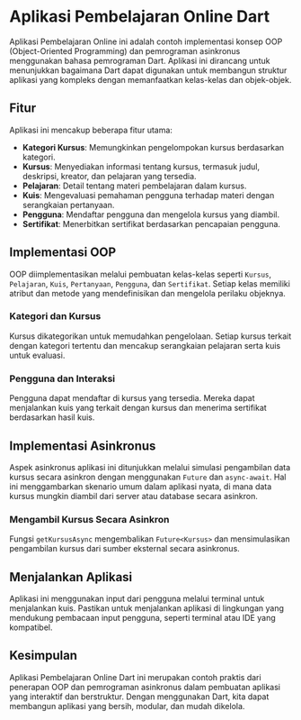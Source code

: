 # Aplikasi Pembelajaran Online Dart

Aplikasi Pembelajaran Online ini adalah contoh implementasi konsep OOP (Object-Oriented Programming) dan pemrograman asinkronus menggunakan bahasa pemrograman Dart. Aplikasi ini dirancang untuk menunjukkan bagaimana Dart dapat digunakan untuk membangun struktur aplikasi yang kompleks dengan memanfaatkan kelas-kelas dan objek-objek.

## Fitur

Aplikasi ini mencakup beberapa fitur utama:

- **Kategori Kursus**: Memungkinkan pengelompokan kursus berdasarkan kategori.
- **Kursus**: Menyediakan informasi tentang kursus, termasuk judul, deskripsi, kreator, dan pelajaran yang tersedia.
- **Pelajaran**: Detail tentang materi pembelajaran dalam kursus.
- **Kuis**: Mengevaluasi pemahaman pengguna terhadap materi dengan serangkaian pertanyaan.
- **Pengguna**: Mendaftar pengguna dan mengelola kursus yang diambil.
- **Sertifikat**: Menerbitkan sertifikat berdasarkan pencapaian pengguna.

## Implementasi OOP

OOP diimplementasikan melalui pembuatan kelas-kelas seperti `Kursus`, `Pelajaran`, `Kuis`, `Pertanyaan`, `Pengguna`, dan `Sertifikat`. Setiap kelas memiliki atribut dan metode yang mendefinisikan dan mengelola perilaku objeknya.

### Kategori dan Kursus

Kursus dikategorikan untuk memudahkan pengelolaan. Setiap kursus terkait dengan kategori tertentu dan mencakup serangkaian pelajaran serta kuis untuk evaluasi.

### Pengguna dan Interaksi

Pengguna dapat mendaftar di kursus yang tersedia. Mereka dapat menjalankan kuis yang terkait dengan kursus dan menerima sertifikat berdasarkan hasil kuis.

## Implementasi Asinkronus

Aspek asinkronus aplikasi ini ditunjukkan melalui simulasi pengambilan data kursus secara asinkron dengan menggunakan `Future` dan `async-await`. Hal ini menggambarkan skenario umum dalam aplikasi nyata, di mana data kursus mungkin diambil dari server atau database secara asinkron.

### Mengambil Kursus Secara Asinkron

Fungsi `getKursusAsync` mengembalikan `Future<Kursus>` dan mensimulasikan pengambilan kursus dari sumber eksternal secara asinkronus.

## Menjalankan Aplikasi

Aplikasi ini menggunakan input dari pengguna melalui terminal untuk menjalankan kuis. Pastikan untuk menjalankan aplikasi di lingkungan yang mendukung pembacaan input pengguna, seperti terminal atau IDE yang kompatibel.

## Kesimpulan

Aplikasi Pembelajaran Online Dart ini merupakan contoh praktis dari penerapan OOP dan pemrograman asinkronus dalam pembuatan aplikasi yang interaktif dan berstruktur. Dengan menggunakan Dart, kita dapat membangun aplikasi yang bersih, modular, dan mudah dikelola.
